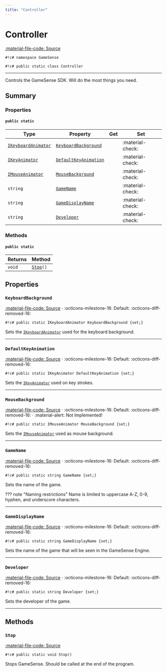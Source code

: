 ```yaml
---
title: "Controller"
---
```


# Controller
[:material-file-code: Source](https://github.com/habetuz/GameSense/blob/main/Controller.cs)

`#!c# namespace GameSense`

`#!c# public static class Controller`

---

Controls the GameSense SDK. Will do the most things you need.

## Summary
### Properties
#### `public static`
| Type                                                           | Property                                      | Get              | Set              |
| -------------------------------------------------------------- | --------------------------------------------- | ---------------- | ---------------- | 
| [`IKeyboardAnimator`](/Reference/Animation/IKeyboardAnimator/) | [`KeyboardBackground`](#defaultkeyanimation)  |                  | :material-check: | 
| [`IKeyAnimator`](/Reference/Animation/IKeyAnimator/)           | [`DefaultKeyAnimation`](#defaultkeyanimation) |                  | :material-check: | 
| [`IMouseAnimator`](/Reference/Animation/IMouseAnimator/)       | [`MouseBackground`](#mousebackground)         |                  | :material-check: | 
| `string`                                                       | [`GameName`](#gamename)                       |                  | :material-check: | 
| `string`                                                       | [`GameDisplayName`](#gamedisplayname)         |                  | :material-check: | 
| `string`                                                       | [`Developer`](#developer)                     |                  | :material-check: | 

### Methods
#### `public static`
| Returns            | Method                |
| ------------------ | --------------------- |
| `void`             | [`Stop`](#stop)`()`   |

## Properties
### `KeyboardBackground`
[:material-file-code: Source](https://github.com/habetuz/GameSense/blob/main/Controller.cs#L54) · :octicons-milestone-16: Default: :octicons-diff-removed-16:

`#!c# public static IKeyboardAnimator KeyboardBackground {set;}`

Sets the [`IKeyboardAnimator`](/Reference/Animation/IKeyboardAnimator/) used for the keyboard background.

---
### `DefaultKeyAnimation`
[:material-file-code: Source](https://github.com/habetuz/GameSense/blob/main/Controller.cs#L67) · :octicons-milestone-16: Default: :octicons-diff-removed-16:

`#!c# public static IKeyAnimator DefaultKeyAnimation {set;}`

Sets the [`IKeyAnimator`](/Reference/Animation/IKeyAnimator/) used on key strokes.

---
### `MouseBackground`
[:material-file-code: Source](https://github.com/habetuz/GameSense/blob/main/Controller.cs#L75) · :octicons-milestone-16: Default: :octicons-diff-removed-16: · :material-alert: Not Implemented!

`#!c# public static IMouseAnimator MouseBackground {set;}`

Sets the [`IMouseAnimator`](/Reference/Animation/IMouseAnimator/) used as mouse background.

---
### `GameName`
[:material-file-code: Source](https://github.com/habetuz/GameSense/blob/main/Controller.cs#L88) · :octicons-milestone-16: Default: :octicons-diff-removed-16:

`#!c# public static string GameName {set;}`

Sets the name of the game.

??? note "Naming restrictions"
    Name is limited to uppercase A-Z, 0-9, hyphen, and underscore characters.

---
### `GameDisplayName`
[:material-file-code: Source](https://github.com/habetuz/GameSense/blob/main/Controller.cs#L104) · :octicons-milestone-16: Default: :octicons-diff-removed-16:

`#!c# public static string GameDisplayName {set;}`

Sets the name of the game that will be seen in the GameSense Engine.

---
### `Developer`
[:material-file-code: Source](https://github.com/habetuz/GameSense/blob/main/Controller.cs#L120) · :octicons-milestone-16: Default: :octicons-diff-removed-16:

`#!c# public static string Developer {set;}`

Sets the developer of the game.

---
## Methods
### `Stop`
[:material-file-code: Source](https://github.com/habetuz/GameSense/blob/main/Controller.cs#L151)

`#!c# public static void Stop()`

Stops GameSense. Should be called at the end of the program.